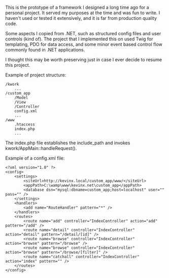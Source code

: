 This is the prototype of a framework I designed a long time ago for a personal project. It served my purposes at the time and was fun to write. I haven't used or tested it extensively, and it is far from production quality code.

Some aspects I copied from .NET, such as structured config files and user controls (kind of). The project that I implemented this on used Twig for templating, PDO for data access, and some minor event based control flow commonly found in .NET applications.

I thought this may be worth preserving just in case I ever decide to resume this project.

Example of project structure:

    /kwork
        ...
    /custom_app
        /Model
        /View 
        /Controller
        config.xml
        ...
    /www
        .htaccess
        index.php
        ...

The index.php file establishes the include_path and invokes kwork/AppMain::handleRequest(). 

Example of a config.xml file:

    <?xml version="1.0" ?>
    <config>
        <settings>
            <siteUrl>http://kevinx.local/custom_app/www/</siteUrl>
            <appPath>C:\wamp\www\kevinx.net\custom_app</appPath>
            <database dsn="mysql:dbname=custom_app;host=localhost" user="" pass="" />
        </settings>
        <handlers>
            <add name="RouteHandler" pattern="*" />
        </handlers>
        <routes>
            <route name="add" controller="IndexController" action="add" pattern="/add" />
            <route name="detail" controller="IndexController" action="detail" pattern="/detail/[id]" />
            <route name="browse" controller="IndexController" action="browse" pattern="/browse" />
            <route name="browse" controller="IndexController" action="browse" pattern="/browse/[filter]" />
            <route name="catchall" controller="IndexController" action="index" pattern="" />
        </routes>
    </config>
    

